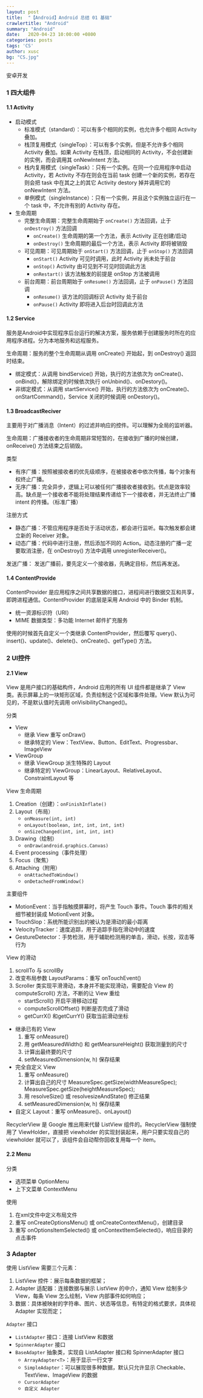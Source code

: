 ```yaml
---
layout: post
title:  "【Android】Android 总结 01 基础"
crawlertitle: "Android"
summary: "Android"
date:   2020-04-23 10:00:00 +0800
categories: posts
tags: 'CS'
author: xusc
bg: "CS.jpg"
---
```


安卓开发

### 1 四大组件

#### 1.1 Activity
- 启动模式
  - 标准模式（standard）：可以有多个相同的实例，也允许多个相同 Activity 叠加。
  - 栈顶复用模式（singleTop）：可以有多个实例，但是不允许多个相同 Activity 叠加。如果 Activity 在栈顶，启动相同的 Activity，不会创建新的实例，而会调用其 onNewIntent 方法。
  - 栈内复用模式（singleTask）：只有一个实例。在同一个应用程序中启动 Activity，若 Activity 不存在则会在当前 task 创建一个新的实例，若存在则会把 task 中在其之上的其它 Activity destory 掉并调用它的 onNewIntent 方法。
  - 单例模式（singleInstance）：只有一个实例，并且这个实例独立运行在一个 task 中，不允许有别的 Activity 存在。
- 生命周期
  - 完整生命周期：完整生命周期始于 `onCreate()` 方法回调，止于 `onDestroy()` 方法回调
    - `onCreate()` 生命周期的第一个方法，表示 Activity 正在创建/启动
    - `onDestroy()` 生命周期的最后一个方法，表示 Activity 即将被销毁
  - 可见周期：可见周期始于 `onStart()` 方法回调，止于 `onStop()` 方法回调
    - `onStart()` Activity 可见时调用，此时 Activity 尚未处于前台
    - `onStop()` Activity 由可见到不可见时回调此方法
    - `onRestart()` 该方法触发的前提是 onStop 方法被调用
  - 前台周期：前台周期始于 `onResume()` 方法回调，止于 `onPause()` 方法回调
    - `onResume()` 该方法的回调标识 Activity 处于前台
    - `onPause()` Activity 即将进入后台时回调此方法

#### 1.2 Service
服务是Android中实现程序后台运行的解决方案，服务依赖于创建服务时所在的应用程序进程。分为本地服务和远程服务。

生命周期：服务的整个生命周期从调用 onCreate() 开始起，到 onDestroy() 返回时结束。
- 绑定模式：从调用 bindService() 开始，执行的方法依次为 onCreate()、onBind()，解除绑定的时候依次执行 onUnbind()、onDestory()。
- 非绑定模式：从调用 startService() 开始，执行的方法依次为 onCreate()、onStartCommand()，Service 关闭的时候调用 onDestory()。

#### 1.3 BroadcastReciver
主要用于对广播消息（Intent）的过滤并响应的控件。可以理解为全局的监听器。

生命周期：广播接收者的生命周期非常短暂的，在接收到广播的时候创建，onReceive() 方法结束之后销毁。

类型
- 有序广播：按照被接收者的优先级顺序，在被接收者中依次传播，每个对象有权终止广播。
- 无序广播：完全异步，逻辑上可以被任何广播接收者接收到。优点是效率较高。缺点是一个接收者不能将处理结果传递给下一个接收者，并无法终止广播 intent 的传播。（标准广播）

注册方式
- 静态广播：不管应用程序是否处于活动状态，都会进行监听。每次触发都会建立新的 Receiver 对象。
- 动态广播：代码中进行注册，然后添加不同的 Action。动态注册的广播一定要取消注册，在 onDestroy() 方法中调用 unregisterReceiver()。

发送广播： 发送广播前，要先定义一个接收器，先确定目标，然后再发送。

#### 1.4 ContentProvide
ContentProvider 是应用程序之间共享数据的接口，进程间进行数据交互和共享，即跨进程通信。ContentProvider 的底层是采用 Android 中的 Binder 机制。
+ 统一资源标识符（URI）
+ MIME 数据类型：多功能 Internet 邮件扩充服务

使用的时候首先自定义一个类继承 ContentProvider，然后覆写 query()、insert()、update()、delete()、onCreate()、getType() 方法。



### 2 UI控件

#### 2.1 View
View 是用户接口的基础构件，Android 应用的所有 UI 组件都是继承了 View 类。表示屏幕上的一块矩形区域，负责绘制这个区域和事件处理。View 默认为可见的，不是默认值时先调用 onVisibilityChanged()。

分类
- View
  - 继承 View 重写 onDraw()
  - 继承特定的 View：TextView、Button、EditText、Progressbar、ImageView
- ViewGroup
  - 继承 ViewGroup 派生特殊的 Layout
  - 继承特定的 ViewGroup：LinearLayout、RelativeLayout、ConstraintLayout 等

View 生命周期
1. Creation（创建）：`onFinishInflate()`
2. Layout（布局）
   + `onMeasure(int, int)`
   + `onLayout(boolean, int, int, int, int)`
   + `onSizeChanged(int, int, int, int)`
3. Drawing（绘制）
   + `onDraw(android.graphics.Canvas)`
4. Event processing（事件处理）
5. Focus（聚焦）
6. Attaching（附用）
   + `onAttachedToWindow()`
   + `onDetachedFromWindow()`

主要组件
+ MotionEvent：当手指触摸屏幕时，将产生 Touch 事件。Touch 事件的相关细节被封装成 MotionEvent 对象。
+ TouchSlop：系统所能识别出的被认为是滑动的最小距离
+ VelocityTracker：速度追踪，用于追踪手指在滑动中的速度
+ GestureDetector：手势检测，用于辅助检测用的单击，滑动，长按，双击等行为

View 的滑动
1. scrollTo 与 scrollBy
2. 改变布局参数 LayoutParams：重写 onTouchEvent()
3. Scroller 类实现平滑滑动，本身并不能实现滑动，需要配合 View 的 computeScroll() 方法，不断的让 View 重绘
   + startScroll() 开启平滑移动过程
   + computeScrollOffset() 判断是否完成了滑动
   + getCurrX() 和getCurrY() 获取当前滑动坐标

- 继承已有的 View
  1. 重写 onMeasure()
  2. 用 getMeasuredWidth() 和 getMearsureHeight() 获取测量到的尺寸
  3. 计算出最终要的尺寸
  4. setMeasuredDimension(w, h) 保存结果
- 完全自定义 View
  1. 重写 onMeasure()
  2. 计算出自己的尺寸 MeasureSpec.getSize(widthMeasureSpec); MeasureSpec.getSize(heightMeasureSpec);
  3. 用 resolveSize() 或 resolvesizeAndState() 修正结果
  4. setMeasuredDimension(w, h) 保存结果
- 自定义 Layout：重写 onMeasure()、onLayout()

RecyclerView 是 Google 推出用来代替 ListView 组件的。RecyclerView 强制使用了 ViewHolder，直接把 viewholder 的实现封装起来，用户只要实现自己的 viewholder 就可以了，该组件会自动帮你回收复用每一个 item。

#### 2.2 Menu
分类
- 选项菜单 OptionMenu
- 上下文菜单 ContextMenu

使用
1. 在xml文件中定义布局文件
2. 重写 onCreateOptionsMenu() 或 onCreateContextMenu()，创建目录
3. 重写 onOptionsItemSelected() 或 onContextItemSelected()，响应目录的点击事件



### 3 Adapter
使用 ListView 需要三个元素：
1. ListView 控件：展示每条数据的框架；
2. Adapter 适配器：连接数据与展示 ListView 的中介，通知 View 绘制多少 View，每条 View 怎么绘制，View 内部事件如何响应；
3. 数据：具体被映射的字符串、图片、状态等信息，有特定的格式要求，具体视 Adapter 实现而定；

`Adapter` 接口
- `ListAdapter` 接口：连接 ListView 和数据
- `SpinnerAdapter` 接口
- `BaseAdapter` 抽象类，实现自 ListAdapter 接口和 SpinnerAdapter 接口
  - `ArrayAdapter<T>`：用于显示一行文字
  - `SimpleAdapter`：可以展现很多种数据，默认只允许显示 Checkable、TextView、ImageView 的数据
  - `CursorAdapter`
  - `自定义 Adapter`

